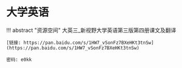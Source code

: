# 大学英语

!!! abstract "资源空间"
    大英三_新视野大学英语第三版第四册课文及翻译
    
    [链接: https://pan.baidu.com/s/1HW7_vSonFz7BXeHKt3tnSw](https://pan.baidu.com/s/1HW7_vSonFz7BXeHKt3tnSw)
        
    密码: e0kk
